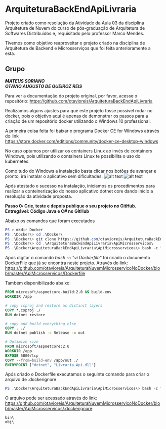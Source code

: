 # ArquiteturaBackEndApiLivraria
Projeto criado como resolução da Atividade da Aula 03 da disciplina Arquitetura de Nuvem do curso de pós-graduação de Arquitetura de Softwares Distribuídos e, requisitado pelo professor Marco Mendes.

Tivemos como objetivo reaproveitar o projeto criado na disciplina de Arquitetura de Backend e Microsserviços que foi feita anterioramente a esta. 

## Grupo
**_MATEUS SORIANO_** <br />
**_OTÁVIO AUGUSTO DE QUEIROZ REIS_**

Para ver a documentação do projeto original, por favor, acesse o repositório:
https://github.com/otavioreis/ArquiteturaBackEndApiLivraria

Realizamos alguns ajustes para que este projeto fosse possível rodar no docker, pois o objetivo aqui é apenas de demonstrar os passos para a criação de um repositório docker utilizando o Windows 10 professional.

A primeira coisa feita foi baixar o programa Docker CE for Windows através do link <br/>
https://store.docker.com/editions/community/docker-ce-desktop-windows

No caso optamos por utilizar os containers Linux ao invés de containers Windows, pois utilizando o containers Linux te possibilita o uso do kubernetes.

Como tudo do Windows a instalação basta clicar nos botões de avançar e pronto, irá instalar o aplicativo sem dificultades.
![alt text](https://i.snag.gy/c0tCAx.jpg)
![alt text](https://i.snag.gy/7wSkjD.jpg)


Após atestado o sucesso na instalação, iniciamos os procedimentos para realizar a conteinerização do nosso aplicativo dotnet core dando início a resolução da atividade proposta.

**Passo 0: Crie, teste e depois publique o seu projeto no GitHub.** <br/>
**Entregável: Código Java e C# no GitHub**

Abaixo os comandos que foram executados
```powershell
PS > mkdir Docker
PS .\Docker\> cd .\Docker\
PS .\Docker\> git clone https://github.com/otavioreis/ArquiteturaBackEndApiLivraria
PS .\Docker\> cd .\ArquiteturaBackEndApiLivraria\ApiMicrosservicos\
PS .\Docker\ArquiteturaBackEndApiLivraria\ApiMicrosservicos\> bash -c "vi Dockerfile"
```

Após digitar o comando *bash -c "vi Dockerfile"* foi criado o documento DockerFile que já se encontra neste projeto. Através do link: <br/>
https://github.com/otavioreis/ArquiteturaNuvemMicrosservicoNoDocker/blob/master/ApiMicrosservicos/Dockerfile

Também disponibilizado abaixo:
```Dockerfile
FROM microsoft/aspnetcore-build:2.0 AS build-env
WORKDIR /app

# copy csproj and restore as distinct layers
COPY *.csproj ./
RUN dotnet restore

# copy and build everything else
COPY . ./
RUN dotnet publish -c Release -o out

# Optimize size
FROM microsoft/aspnetcore:2.0
WORKDIR /app
EXPOSE 5000/tcp
COPY --from=build-env /app/out ./
ENTRYPOINT ["dotnet", "Livraria.Api.dll"]
```

Após criado o Dockerfile executamos o seguinte comando para criar o arquivo de .dockerignore
```powershell
PS .\Docker\ArquiteturaBackEndApiLivraria\ApiMicrosservicos\> bash -c "vi .dockerignore"
```

O arquivo pode ser acessado através do link: <br />
https://github.com/otavioreis/ArquiteturaNuvemMicrosservicoNoDocker/blob/master/ApiMicrosservicos/.dockerignore

```text
bin\
obj\
```

